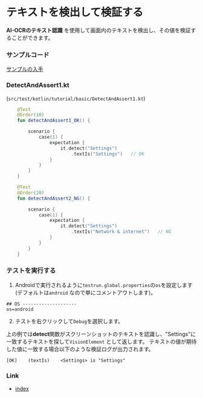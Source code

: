 # テキストを検出して検証する

**AI-OCRのテキスト認識** を使用して画面内のテキストを検出し、その値を検証することができます。

### サンプルコード

[サンプルの入手](../../../getting_samples_ja.md)

### DetectAndAssert1.kt

(`src/test/kotlin/tutorial/basic/DetectAndAssert1.kt`)

```kotlin
    @Test
    @Order(10)
    fun detectAndAssert1_OK() {

        scenario {
            case(1) {
                expectation {
                    it.detect("Settings")
                        .textIs("Settings")   // OK
                }
            }
        }
    }

    @Test
    @Order(20)
    fun detectAndAssert2_NG() {

        scenario {
            case(1) {
                expectation {
                    it.detect("Settings")
                        .textIs("Network & internet")   // NG
                }
            }
        }
    }
```

### テストを実行する

1. Androidで実行されるように`testrun.global.properties`の`os`を設定します (デフォルトは`android`
   なので単にコメントアウトします)。

```properties
## OS --------------------
os=android
```

2. テストを右クリックして`Debug`を選択します。

上の例では**detect**関数がスクリーンショットのテキストを認識し、"Settings"に一致するテキストを探して`VisionElement`
として返します。
テキストの値が期待した値に一致する場合以下のような検証ログが出力されます。

```
[OK]	(textIs)	<Settings> is "Settings"
```

### Link

- [index](../../../index_ja.md)
